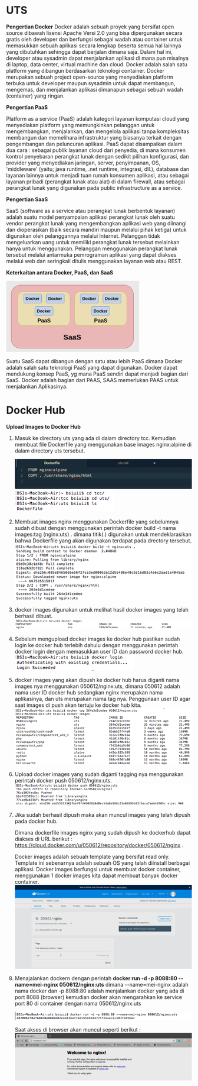 # UTS

**Pengertian Docker**
Docker adalah sebuah proyek yang bersifat open source dibawah lisensi Apache Versi 2.0 yang bisa dipergunakan secara gratis oleh developer dan berfungsi sebagai wadah atau container untuk memasukkan sebuah aplikasi secara lengkap beserta semua hal lainnya yang dibutuhkan sehingga dapat berjalan dimana saja.
Dalam hal ini, developer atau sysadmin dapat menjalankan aplikasi di mana pun misalnya di laptop, data center, virtual machine dan cloud.
Docker adalah salah satu platform yang dibangun berdasarkan teknologi container.
Docker merupakan sebuah project open-source yang menyediakan platform terbuka untuk developer maupun sysadmin untuk dapat membangun, mengemas, dan menjalankan aplikasi dimanapun sebagai sebuah wadah (container) yang ringan.

**Pengertian PaaS**

Platform as a service (PaaS) adalah kategori layanan komputasi cloud yang menyediakan platform yang memungkinkan pelanggan untuk mengembangkan, menjalankan, dan mengelola aplikasi tanpa kompleksitas membangun dan memelihara infrastruktur yang biasanya terkait dengan pengembangan dan peluncuran aplikasi.
PaaS dapat disampaikan dalam dua cara :
sebagai publik layanan cloud dari penyedia, di mana konsumen kontrol penyebaran perangkat lunak dengan sedikit pilihan konfigurasi, dan provider yang menyediakan jaringan, server, penyimpanan, OS, 'middleware' (yaitu; java runtime, .net runtime, integrasi, dll.), database dan layanan lainnya untuk menjadi tuan rumah konsumen aplikasi,
atau sebagai layanan pribadi (perangkat lunak atau alat) di dalam firewall, atau sebagai perangkat lunak yang digunakan pada public infrastructure as a service.

**Pengertian SaaS**

SaaS (software as a service atau perangkat lunak berbentuk layanan) adalah suatu model penyampaian aplikasi perangkat lunak oleh suatu vendor perangkat lunak yang mengembangkan aplikasi web yang diinangi dan dioperasikan (baik secara mandiri maupun melalui pihak ketiga) untuk digunakan oleh pelanggannya melalui Internet.
Pelanggan tidak mengeluarkan uang untuk memiliki perangkat lunak tersebut melainkan hanya untuk menggunakan. Pelanggan menggunakan perangkat lunak tersebut melalui antarmuka pemrograman aplikasi yang dapat diakses melalui web dan seringkali ditulis menggunakan layanan web atau REST.

**Keterkaitan antara Docker, PaaS, dan SaaS**

![](tcc-uts/diagram.png)

Suatu SaaS dapat dibangun dengan satu atau lebih PaaS dimana Docker adalah salah satu teknologi PaaS yang dapat digunakan.
Docker dapat mendukung konsep PaaS, yg mana PaaS sendiri dapat menjadi bagian dari SaaS.
Docker adalah bagian dari PAAS, SAAS memerlukan PAAS untuk menjalankan Aplikasinya.

# Docker Hub
**Upload Images to Docker Hub**

1. Masuk ke directory uts yang ada di dalam directory tcc. Kemudian membuat file Dockerfile yang menggunakan base images nginx:alpine di dalam directory uts tersebut.

   ![](tcc-uts/0.png)
   ![](tcc-uts/1.png)

2. Membuat images nginx menggunakan Dockerfile yang sebelumnya sudah dibuat dengan menggunakan perintah docker build -t nama images:tag (nginx:uts) . dimana titik(.) digunakan untuk mendeklarasikan bahwa Dockerfile yang akan digunakan terdapat pada drectory tersebut.
   ![](tcc-uts/2.png)

3. docker images digunakan untuk melihat hasil docker images yang telah berhasil dibuat.
   ![](tcc-uts/3.png)

4. Sebelum mengupload docker images ke docker hub pastikan sudah login ke docker hub terlebih dahulu dengan menggunakan perintah docker login dengan memasukkan user ID dan password docker hub.
   ![](tcc-uts/4.png)

5. docker images yang akan dipush ke docker hub harus diganti nama images nya menggunakan 050612/nginx:uts, dimana 050612 adalah nama user ID docker hub sedangkan nginx merupakan nama aplikasinya, dan uts merupakan nama tag nya. Penggunaan user ID agar saat images di push akan tertuju ke docker hub kita.
   ![](tcc-uts/5.png)

6. Upload docker images yang sudah diganti tagging nya menggunakan perintah docker push 050612/nginx:uts.
   ![](tcc-uts/6.png)

7. Jika sudah berhasil dipush maka akan muncul images yang telah dipush pada docker hub.

   Dimana dockerfile images nginx yang sudah dipush ke dockerhub dapat diakses di URL berikut : https://cloud.docker.com/u/050612/repository/docker/050612/nginx .

   Docker images adalah sebuah template yang bersifat read only. Template ini sebenarnya adalah sebuah OS yang telah diinstall berbagai aplikasi. Docker images berfungsi untuk membuat docker container, menggunakan 1 docker images kita dapat membuat banyak docker container.
   ![](tcc-uts/7.png)

8. Menajalankan dockern dengan perintah **docker run -d -p 8088:80 --name=mei-nginx 050612/nginx:uts** dimana --name=mei-nginx adalah nama docker dan -p 8088:80 adalah menjalankan docker yang ada di port 8088 (browser) kemudian docker akan mengarahkan ke service port 80 di container dengan nama 050612/nginx:uts

   ![](tcc-uts/8-a.png)

   Saat akses di browser akan muncul seperti berikut :
   ![](tcc-uts/8-b.png)
